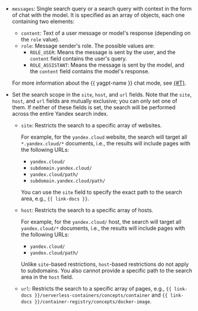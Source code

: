 * `messages`: Single search query or a search query with context in the form of chat with the model. It is specified as an array of objects, each one containing two elements:
    * `content`: Text of a user message or model's response (depending on the `role` value).
    * `role`: Message sender's role. The possible values are:
        * `ROLE_USER`: Means the message is sent by the user, and the `content` field contains the user's query.
        * `ROLE_ASSISTANT`: Means the message is sent by the model, and the `content` field contains the model's response.

    For more information about the {{ yagpt-name }} chat mode, see [{#T}](../../foundation-models/operations/generation/create-chat.md).
* Set the search scope in the `site`, `host`, and `url` fields. Note that the `site`, `host`, and `url` fields are mutually exclusive; you can only set one of them. If neither of these fields is set, the search will be performed across the entire Yandex search index.

    * `site`: Restricts the search to a specific array of websites.

        For example, for the `yandex.cloud` website, the search will target all `*.yandex.cloud/*` documents, i.e., the results will include pages with the following URLs:
        * `yandex.cloud/`
        * `subdomain.yandex.cloud/`
        * `yandex.cloud/path/`
        * `subdomain.yandex.cloud/path/`

        You can use the `site` field to specify the exact path to the search area, e.g., `{{ link-docs }}`.
    * `host`: Restricts the search to a specific array of hosts.

        For example, for the `yandex.cloud/` host, the search will target all `yandex.cloud/*` documents, i.e., the results will include pages with the following URLs:
        * `yandex.cloud/`
        * `yandex.cloud/path/`

        Unlike `site`-based restrictions, `host`-based restrictions do not apply to subdomains. You also cannot provide a specific path to the search area in the `host` field.
    * `url`: Restricts the search to a specific array of pages, e.g., `{{ link-docs }}/serverless-containers/concepts/container` and `{{ link-docs }}/container-registry/concepts/docker-image`.